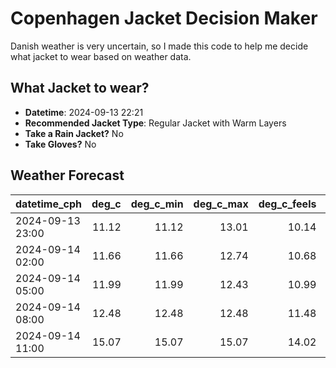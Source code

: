 
# Copenhagen Jacket Decision Maker

Danish weather is very uncertain, so I made this code to help me decide what jacket to wear based on weather data.

## What Jacket to wear?

- **Datetime**: 2024-09-13 22:21
- **Recommended Jacket Type**: Regular Jacket with Warm Layers
- **Take a Rain Jacket?** No
- **Take Gloves?** No

## Weather Forecast
| datetime_cph     |   deg_c |   deg_c_min |   deg_c_max |   deg_c_feels | weather   | wind   | rain   |
|:-----------------|--------:|------------:|------------:|--------------:|:----------|:-------|:-------|
| 2024-09-13 23:00 |   11.12 |       11.12 |       13.01 |         10.14 | Clouds    | Medium | None   |
| 2024-09-14 02:00 |   11.66 |       11.66 |       12.74 |         10.68 | Clouds    | Medium | None   |
| 2024-09-14 05:00 |   11.99 |       11.99 |       12.43 |         10.99 | Clouds    | Medium | None   |
| 2024-09-14 08:00 |   12.48 |       12.48 |       12.48 |         11.48 | Clouds    | Medium | None   |
| 2024-09-14 11:00 |   15.07 |       15.07 |       15.07 |         14.02 | Clear     | Medium | None   |
        